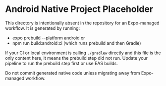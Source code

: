 # Android Native Project Placeholder

This directory is intentionally absent in the repository for an Expo-managed workflow. It is generated by running:

- expo prebuild --platform android
  or
- npm run build:android:ci (which runs prebuild and then Gradle)

If your CI or local environment is calling `./gradlew` directly and this file is the only content here, it means the prebuild step did not run. Update your pipeline to run the prebuild step first or use EAS builds.

Do not commit generated native code unless migrating away from Expo-managed workflow.
